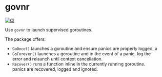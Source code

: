 # govnr

[![CI](https://circleci.com/gh/orbs-network/govnr/tree/master.svg?style=svg)](https://circleci.com/gh/orbs-network/govnr/tree/master)

Use `govnr` to launch supervised goroutines. 

The package offers:
* `GoOnce()` launches a goroutine and ensure panics are properly logged, a
* `GoForever()` launches a goroutine and in the event of a panic, log the error and relaunch until context cancellation.
* `Recover()` runs a function inline in the currently running goroutine. panics are recovered, logged and ignored.
